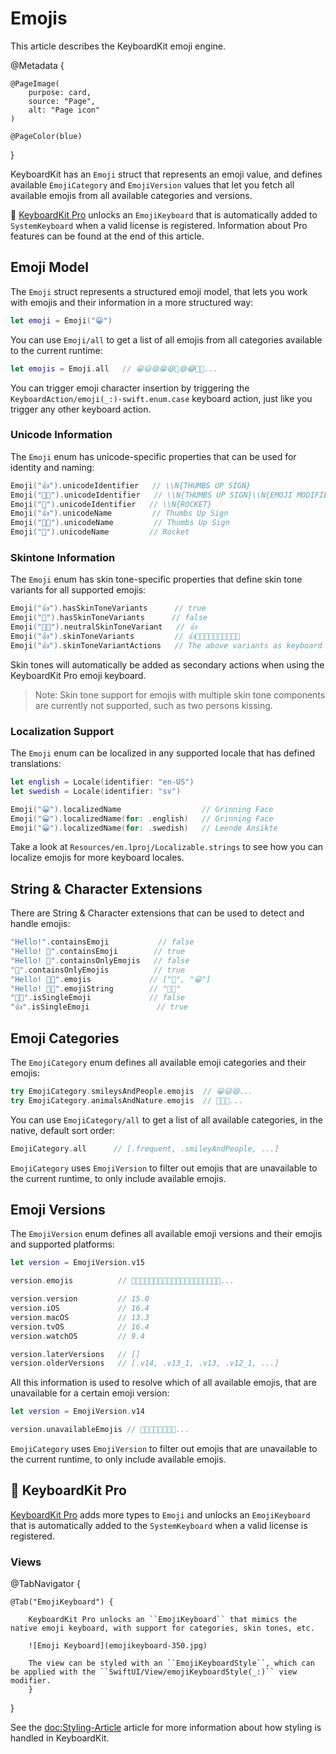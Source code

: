 # Emojis

This article describes the KeyboardKit emoji engine.

@Metadata {
    
    @PageImage(
        purpose: card,
        source: "Page",
        alt: "Page icon"
    )
    
    @PageColor(blue)
}

KeyboardKit has an ``Emoji`` struct that represents an emoji value, and defines available ``EmojiCategory`` and ``EmojiVersion`` values that let you fetch all available emojis from all available categories and versions.

👑 [KeyboardKit Pro][Pro] unlocks an ``EmojiKeyboard`` that is automatically added to ``SystemKeyboard`` when a valid license is registered. Information about Pro features can be found at the end of this article.



## Emoji Model

The ``Emoji`` struct represents a structured emoji model, that lets you work with emojis and their information in a more structured way:

```swift
let emoji = Emoji("😀")
```

You can use ``Emoji/all`` to get a list of all emojis from all categories available to the current runtime:

```swift
let emojis = Emoji.all   // 😀😃😄😁😆🥹😅😂🤣🥲...
```

You can trigger emoji character insertion by triggering the ``KeyboardAction/emoji(_:)-swift.enum.case`` keyboard action, just like you trigger any other keyboard action.


### Unicode Information

The ``Emoji`` enum has unicode-specific properties that can be used for identity and naming:

```swift
Emoji("👍").unicodeIdentifier   // \\N{THUMBS UP SIGN}
Emoji("👍🏿").unicodeIdentifier   // \\N{THUMBS UP SIGN}\\N{EMOJI MODIFIER FITZPATRICK TYPE-6}
Emoji("🚀").unicodeIdentifier   // \\N{ROCKET}
Emoji("👍").unicodeName         // Thumbs Up Sign
Emoji("👍🏿").unicodeName         // Thumbs Up Sign
Emoji("🚀").unicodeName         // Rocket
```


### Skintone Information

The ``Emoji`` enum has skin tone-specific properties that define skin tone variants for all supported emojis:

```swift
Emoji("👍").hasSkinToneVariants      // true
Emoji("🚀").hasSkinToneVariants      // false
Emoji("👍🏿").neutralSkinToneVariant   // 👍
Emoji("👍").skinToneVariants         // 👍👍🏻👍🏼👍🏽👍🏾👍🏿
Emoji("👍").skinToneVariantActions   // The above variants as keyboard actions
```

Skin tones will automatically be added as secondary actions when using the KeyboardKit Pro emoji keyboard. 

> Note: Skin tone support for emojis with multiple skin tone components are currently not supported, such as two persons kissing.


### Localization Support

The ``Emoji`` enum can be localized in any supported locale that has defined translations:

```swift
let english = Locale(identifier: "en-US")
let swedish = Locale(identifier: "sv")

Emoji("😀").localizedName                  // Grinning Face
Emoji("😀").localizedName(for: .english)   // Grinning Face
Emoji("😀").localizedName(for: .swedish)   // Leende Ansikte
```

Take a look at `Resources/en.lproj/Localizable.strings` to see how you can localize emojis for more keyboard locales.



## String & Character Extensions

There are String & Character extensions that can be used to detect and handle emojis:

```swift
"Hello!".containsEmoji           // false
"Hello! 👋".containsEmoji        // true
"Hello! 👋".containsOnlyEmojis   // false
"👋".containsOnlyEmojis          // true
"Hello! 👋😀".emojis             // ["👋", "😀"]
"Hello! 👋😀".emojiString        // "👋😀"
"🫸🫷".isSingleEmoji             // false
"👍".isSingleEmoji               // true
```



## Emoji Categories

The ``EmojiCategory`` enum defines all available emoji categories and their emojis:

```swift
try EmojiCategory.smileysAndPeople.emojis  // 😀😃😄...
try EmojiCategory.animalsAndNature.emojis  // 🐶🐱🐭...
```

You can use ``EmojiCategory/all`` to get a list of all available categories, in the native, default sort order:

```swift
EmojiCategory.all      // [.frequent, .smileyAndPeople, ...]
```

``EmojiCategory`` uses ``EmojiVersion`` to filter out emojis that are unavailable to the current runtime, to only include available emojis.



## Emoji Versions

The ``EmojiVersion`` enum defines all available emoji versions and their emojis and supported platforms:

```swift
let version = EmojiVersion.v15

version.emojis          // 🫨🫸🫷🪿🫎🪼🫏🪽🪻🫛🫚🪇🪈🪮🪭🩷🩵🩶🪯🛜...

version.version         // 15.0
version.iOS             // 16.4
version.macOS           // 13.3
version.tvOS            // 16.4
version.watchOS         // 9.4

version.laterVersions   // []
version.olderVersions   // [.v14, .v13_1, .v13, .v12_1, ...]
```

All this information is used to resolve which of all available emojis, that are unavailable for a certain emoji version:

```swift
let version = EmojiVersion.v14

version.unavailableEmojis // 🫨🫸🫷🪿🫎🪼🫏🪽...
```

``EmojiCategory`` uses ``EmojiVersion`` to filter out emojis that are unavailable to the current runtime, to only include available emojis.



## 👑 KeyboardKit Pro

[KeyboardKit Pro][Pro] adds more types to ``Emoji`` and unlocks an ``EmojiKeyboard`` that is automatically added to the ``SystemKeyboard`` when a valid license is registered.

[Pro]: https://github.com/KeyboardKit/KeyboardKitPro

### Views

@TabNavigator {
    
    @Tab("EmojiKeyboard") {
        
        KeyboardKit Pro unlocks an ``EmojiKeyboard`` that mimics the native emoji keyboard, with support for categories, skin tones, etc.
        
        ![Emoji Keyboard](emojikeyboard-350.jpg)
        
        The view can be styled with an ``EmojiKeyboardStyle``, which can be applied with the ``SwiftUI/View/emojiKeyboardStyle(_:)`` view modifier.
        }
}
        
See the <doc:Styling-Article> article for more information about how styling is handled in KeyboardKit.
